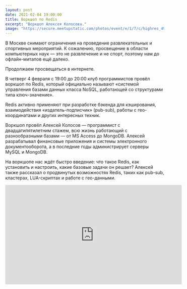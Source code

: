 ```yaml
---
layout: post
date: 2021-02-04 19:00:00
title: Воркшоп по Redis
excerpt: "Воркшоп Алексея Колосова."
image: "https://secure.meetupstatic.com/photos/event/e/1/7/c/highres_494517724.jpeg"
---
```


В Москве снимают ограничения на проведение развлекательных и спортивных мероприятий. К сожалению, просвещение в области компьютерных наук — это не развлечение и не спорт, поэтому нам до офлайн-митапов ещё далеко.

Продолжаем просвещаться в интернете.

В четверг 4 февраля с 19:00 до 20:00 клуб программистов провёл воркшоп по Redis, который официально называют «системой управления базами данных класса NoSQL, работающей со структурами типа ключ-значение».

Redis активно применяют при разработке бэкенда для кэширования, взаимодействия «издатель-подписчик» (pub-sub), работы с гео-координатами и других интересных техник.

Воркшоп провёл Алексей Колосов — программист с двадцатипятилетним стажем, всю жизнь работающий с разнообразными базами — от MS Access до MongoDB. Алексей разрабатывал финансовые приложения и системы электронного документооборота, а в последние годы администрирует серверы MySQL и MongoDB.

На воркшопе нас ждёт быстро введение: что такое Redis, как установить и настроить, какие базовые задачи он решает?
Алексей также рассказал о продвинутых возможностях Redis, таких как pub-sub, кластерах, LUA-скриптах и работе с гео-данными.

<div class="video">
    <iframe width="560" height="315" src="https://www.youtube.com/embed/-E_HHXysZ1w" frameborder="0" allow="accelerometer; autoplay; clipboard-write; encrypted-media; gyroscope; picture-in-picture" allowfullscreen></iframe>
</div>
